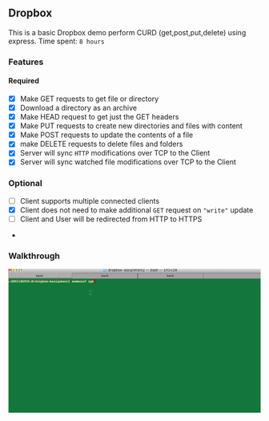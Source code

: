 ## Dropbox

This is a basic Dropbox demo perform CURD (get,post,put,delete) using express.
Time spent: `8 hours`

### Features

#### Required


- [x] Make GET requests to get file or directory
- [x] Download a directory as an archive
- [x] Make HEAD request to get just the GET headers
- [x] Make PUT requests to create new directories and files with content
- [x] Make POST requests to update the contents of a file
- [x] make DELETE requests to delete files and folders
- [x] Server will sync `HTTP` modifications over TCP to the Client
- [x] Server will sync watched file modifications  over TCP to the Client

### Optional

- [ ] Client supports multiple connected clients
- [x] Client does not need to make additional `GET` request on `"write"` update
- [ ] Client and User will be redirected from HTTP to HTTPS
-

### Walkthrough

![Video Walkthrough](dropbox.gif)
